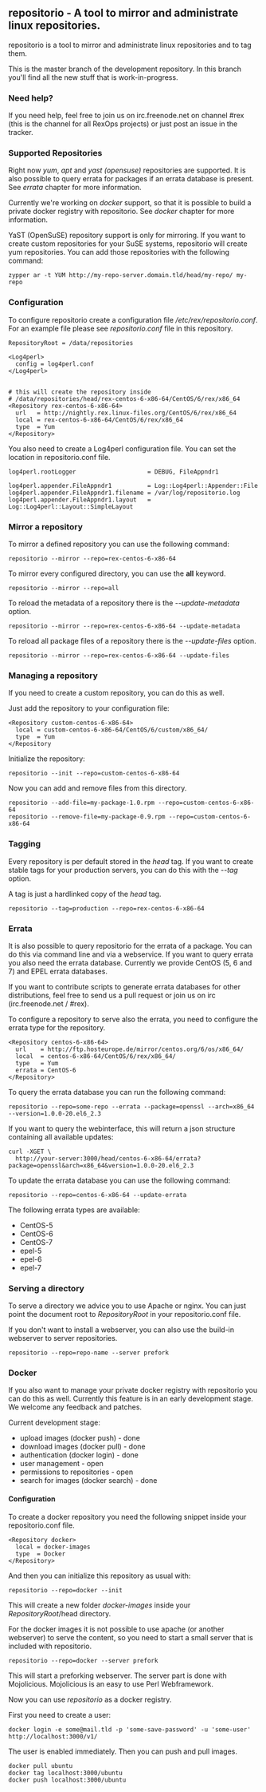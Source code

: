 ## repositorio - A tool to mirror and administrate linux repositories.

repositorio is a tool to mirror and administrate linux repositories and to tag them.

This is the master branch of the development repository. In this branch you'll find all the new stuff that is work-in-progress.

### Need help?

If you need help, feel free to join us on irc.freenode.net on channel #rex (this is the channel for all RexOps projects) or just post an issue in the tracker.

### Supported Repositories

Right now *yum*, *apt* and *yast (opensuse)* repositories are supported. It is also possible to query errata for packages if an errata database is present. See *errata* chapter for more information.

Currently we're working on *docker* support, so that it is possible to build a private docker registry with repositorio. See *docker* chapter for more information.

YaST (OpenSuSE) repository support is only for mirroring. If you want to create custom repositories for your SuSE systems, repositorio will create yum repositories. You can add those repositories with the following command:

```
zypper ar -t YUM http://my-repo-server.domain.tld/head/my-repo/ my-repo
```


### Configuration

To configure repositorio create a configuration file */etc/rex/repositorio.conf*. For an example file please see *repositorio.conf* file in this repository.

```
RepositoryRoot = /data/repositories

<Log4perl>
  config = log4perl.conf
</Log4perl>


# this will create the repository inside
# /data/repositories/head/rex-centos-6-x86-64/CentOS/6/rex/x86_64
<Repository rex-centos-6-x86-64>
  url   = http://nightly.rex.linux-files.org/CentOS/6/rex/x86_64
  local = rex-centos-6-x86-64/CentOS/6/rex/x86_64
  type  = Yum
</Repository>
```

You also need to create a Log4perl configuration file. You can set the location in repositorio.conf file.

```
log4perl.rootLogger                    = DEBUG, FileAppndr1

log4perl.appender.FileAppndr1          = Log::Log4perl::Appender::File
log4perl.appender.FileAppndr1.filename = /var/log/repositorio.log
log4perl.appender.FileAppndr1.layout   = Log::Log4perl::Layout::SimpleLayout
```

### Mirror a repository

To mirror a defined repository you can use the following command:

```
repositorio --mirror --repo=rex-centos-6-x86-64
```

To mirror every configured directory, you can use the **all** keyword.

```
repositorio --mirror --repo=all
```

To reload the metadata of a repository there is the *--update-metadata* option.

```
repositorio --mirror --repo=rex-centos-6-x86-64 --update-metadata
```

To reload all package files of a repository there is the *--update-files* option.

```
repositorio --mirror --repo=rex-centos-6-x86-64 --update-files
```

### Managing a repository

If you need to create a custom repository, you can do this as well.

Just add the repository to your configuration file:

```
<Repository custom-centos-6-x86-64>
  local = custom-centos-6-x86-64/CentOS/6/custom/x86_64/
  type  = Yum
</Repository
```

Initialize the repository:

```
repositorio --init --repo=custom-centos-6-x86-64
```

Now you can add and remove files from this directory.

```
repositorio --add-file=my-package-1.0.rpm --repo=custom-centos-6-x86-64
repositorio --remove-file=my-package-0.9.rpm --repo=custom-centos-6-x86-64
```


### Tagging

Every repository is per default stored in the *head* tag. If you want to create stable tags for your production servers,
you can do this with the *--tag* option.

A tag is just a hardlinked copy of the *head* tag.

```
repositorio --tag=production --repo=rex-centos-6-x86-64
```

### Errata

It is also possible to query repositorio for the errata of a package. You can do this via command line and via a webservice. If you want to query errata you also need the errata database. Currently we provide CentOS (5, 6 and 7) and EPEL errata databases.

If you want to contribute scripts to generate errata databases for other distributions, feel free to send us a pull request or join us on irc (irc.freenode.net / #rex).

To configure a repository to serve also the errata, you need to configure the errata type for the repository.

```
<Repository centos-6-x86-64>
  url    = http://ftp.hosteurope.de/mirror/centos.org/6/os/x86_64/
  local  = centos-6-x86-64/CentOS/6/rex/x86_64/
  type   = Yum
  errata = CentOS-6
</Repository>
```

To query the errata database you can run the following command:

```
repositorio --repo=some-repo --errata --package=openssl --arch=x86_64 --version=1.0.0-20.el6_2.3
```

If you want to query the webinterface, this will return a json structure containing all available updates:

```
curl -XGET \
  http://your-server:3000/head/centos-6-x86-64/errata?package=openssl&arch=x86_64&version=1.0.0-20.el6_2.3
```

To update the errata database you can use the following command:

```
repositorio --repo=centos-6-x86-64 --update-errata
```

The following errata types are available:

* CentOS-5
* CentOS-6
* CentOS-7
* epel-5
* epel-6
* epel-7

### Serving a directory

To serve a directory we advice you to use Apache or nginx. You can just point the document root to *RepositoryRoot* in your repositorio.conf file.

If you don't want to install a webserver, you can also use the build-in webserver to server repositories.

```
repositorio --repo=repo-name --server prefork
```

### Docker

If you also want to manage your private docker registry with repositorio you can do this as well. Currently this feature is in an early development stage. We welcome any feedback and patches.

Current development stage:

* upload images (docker push) - done
* download images (docker pull) - done
* authentication (docker login) - done
* user management - open
* permissions to repositories - open
* search for images (docker search) - done

#### Configuration

To create a docker repository you need the following snippet inside your repositorio.conf file.

```
<Repository docker>
  local = docker-images
  type  = Docker
</Repository>
```

And then you can initialize this repository as usual with:

```
repositorio --repo=docker --init
```

This will create a new folder *docker-images* inside your *RepositoryRoot*/head directory.

For the docker images it is not possible to use apache (or another webserver) to serve the content, so you need to start a small server that is included with repositorio.

```
repositorio --repo=docker --server prefork
```

This will start a preforking webserver. The server part is done with Mojolicious. Mojolicious is an easy to use Perl Webframework.

Now you can use *repositorio* as a docker registry.

First you need to create a user:

```
docker login -e some@mail.tld -p 'some-save-password' -u 'some-user' http://localhost:3000/v1/
```

The user is enabled immediately.
Then you can push and pull images.

```
docker pull ubuntu
docker tag localhost:3000/ubuntu
docker push localhost:3000/ubuntu
```




